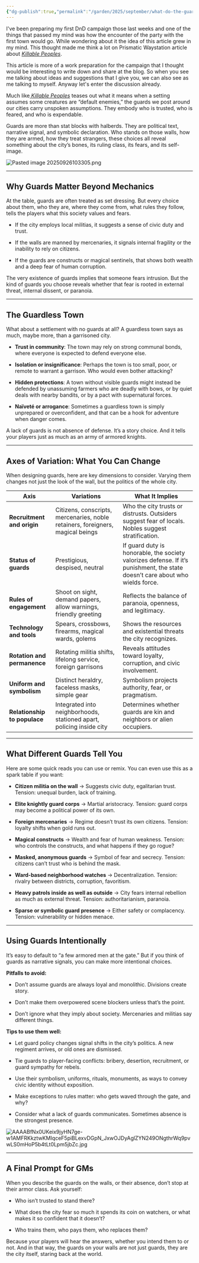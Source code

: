 ```yaml
---
{"dg-publish":true,"permalink":"/garden/2025/september/what-do-the-guards-on-your-walls-say-about-your-city/","created":"2025-09-26T10:15:09.264+02:00","updated":"2025-09-26T11:06:37.429+02:00"}
---
```




I've been preparing my first DnD campaign those last weeks and one of the things that passed my mind was how the encounter of the party with the first town would go. While wondering about it the idea of this article grew in my mind. This thought made me think a lot on Prismatic Waystation article about [_Killable Peoples_](https://www.prismaticwasteland.com/blog/killable-peoples).

This article is more of a work preparation for the campaign that I thought would be interesting to write down and share at the blog. So when you see me talking about ideas and suggestions that I give you, we can also see as me talking to myself. Anyway let's enter the discussion already.

Much like[ _Killable Peoples_](https://www.prismaticwasteland.com/blog/killable-peoples) teases out what it means when a setting assumes some creatures are “default enemies,” the guards we post around our cities carry unspoken assumptions. They embody who is trusted, who is feared, and who is expendable.

Guards are more than stat blocks with halberds. They are political text, narrative signal, and symbolic declaration. Who stands on those walls, how they are armed, how they treat strangers, these choices all reveal something about the city’s bones, its ruling class, its fears, and its self-image.

![Pasted image 20250926103305.png](/img/user/Pasted%20image%2020250926103305.png)


---

## Why Guards Matter Beyond Mechanics

At the table, guards are often treated as set dressing. But every choice about them, who they are, where they come from, what rules they follow, tells the players what this society values and fears.

- If the city employs local militias, it suggests a sense of civic duty and trust.
    
- If the walls are manned by mercenaries, it signals internal fragility or the inability to rely on citizens.
    
- If the guards are constructs or magical sentinels, that shows both wealth and a deep fear of human corruption.
    

The very existence of guards implies that someone fears intrusion. But the kind of guards you choose reveals whether that fear is rooted in external threat, internal dissent, or paranoia.

--- 

## The Guardless Town

What about a settlement with no guards at all? A guardless town says as much, maybe more, than a garrisoned city.

- **Trust in community**: The town may rely on strong communal bonds, where everyone is expected to defend everyone else.
    
- **Isolation or insignificance**: Perhaps the town is too small, poor, or remote to warrant a garrison. Who would even bother attacking?
    
- **Hidden protections**: A town without visible guards might instead be defended by unassuming farmers who are deadly with bows, or by quiet deals with nearby bandits, or by a pact with supernatural forces.
    
- **Naïveté or arrogance**: Sometimes a guardless town is simply unprepared or overconfident, and that can be a hook for adventure when danger comes.
    

A lack of guards is not absence of defense. It’s a story choice. And it tells your players just as much as an army of armored knights.

---

## Axes of Variation: What You Can Change

When designing guards, here are key dimensions to consider. Varying them changes not just the look of the wall, but the politics of the whole city.

|Axis|Variations|What It Implies|
|---|---|---|
|**Recruitment and origin**|Citizens, conscripts, mercenaries, noble retainers, foreigners, magical beings|Who the city trusts or distrusts. Outsiders suggest fear of locals. Nobles suggest stratification.|
|**Status of guards**|Prestigious, despised, neutral|If guard duty is honorable, the society valorizes defense. If it’s punishment, the state doesn’t care about who wields force.|
|**Rules of engagement**|Shoot on sight, demand papers, allow warnings, friendly greeting|Reflects the balance of paranoia, openness, and legitimacy.|
|**Technology and tools**|Spears, crossbows, firearms, magical wards, golems|Shows the resources and existential threats the city recognizes.|
|**Rotation and permanence**|Rotating militia shifts, lifelong service, foreign garrisons|Reveals attitudes toward loyalty, corruption, and civic involvement.|
|**Uniform and symbolism**|Distinct heraldry, faceless masks, simple gear|Symbolism projects authority, fear, or pragmatism.|
|**Relationship to populace**|Integrated into neighborhoods, stationed apart, policing inside city|Determines whether guards are kin and neighbors or alien occupiers.|

---

## What Different Guards Tell You

Here are some quick reads you can use or remix. You can even use this as a spark table if you want:

- **Citizen militia on the wall** → Suggests civic duty, egalitarian trust. Tension: unequal burden, lack of training.
    
- **Elite knightly guard corps** → Martial aristocracy. Tension: guard corps may become a political power of its own.
    
- **Foreign mercenaries** → Regime doesn’t trust its own citizens. Tension: loyalty shifts when gold runs out.
    
- **Magical constructs** → Wealth and fear of human weakness. Tension: who controls the constructs, and what happens if they go rogue?
    
- **Masked, anonymous guards** → Symbol of fear and secrecy. Tension: citizens can’t trust who is behind the mask.
    
- **Ward-based neighborhood watches** → Decentralization. Tension: rivalry between districts, corruption, favoritism.
    
- **Heavy patrols inside as well as outside** → City fears internal rebellion as much as external threat. Tension: authoritarianism, paranoia.
    
- **Sparse or symbolic guard presence** → Either safety or complacency. Tension: vulnerability or hidden menace.
    

---

## Using Guards Intentionally

It’s easy to default to “a few armored men at the gate.” But if you think of guards as narrative signals, you can make more intentional choices.

**Pitfalls to avoid:**

- Don’t assume guards are always loyal and monolithic. Divisions create story.
    
- Don’t make them overpowered scene blockers unless that’s the point.
    
- Don’t ignore what they imply about society. Mercenaries and militias say different things.
    

**Tips to use them well:**

- Let guard policy changes signal shifts in the city’s politics. A new regiment arrives, or old ones are dismissed.
    
- Tie guards to player-facing conflicts: bribery, desertion, recruitment, or guard sympathy for rebels.
    
- Use their symbolism, uniforms, rituals, monuments, as ways to convey civic identity without exposition.
    
- Make exceptions to rules matter: who gets waved through the gate, and why?
    
- Consider what a lack of guards communicates. Sometimes absence is the strongest presence.
     
![AAAABfNx0UKeix9jyHN7ge-w1AMFRKkztwKMIqceF5piBLexvDGpN_JxwOJDyAglZYN249ONgthrWq9pvwLS0mHoP5b4tLt0Lpm5jbZc.jpg](/img/user/AAAABfNx0UKeix9jyHN7ge-w1AMFRKkztwKMIqceF5piBLexvDGpN_JxwOJDyAglZYN249ONgthrWq9pvwLS0mHoP5b4tLt0Lpm5jbZc.jpg)

---

## A Final Prompt for GMs

When you describe the guards on the walls, or their absence, don’t stop at their armor class. Ask yourself:

- Who isn’t trusted to stand there?
    
- What does the city fear so much it spends its coin on watchers, or what makes it so confident that it doesn’t?
    
- Who trains them, who pays them, who replaces them?
    

Because your players will hear the answers, whether you intend them to or not. And in that way, the guards on your walls are not just guards, they are the city itself, staring back at the world.